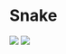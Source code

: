 # Snake 

![](https://raw.githubusercontent.com/ab0v3g4me/snake-amethyst/master/1.png)
![](https://raw.githubusercontent.com/ab0v3g4me/snake-amethyst/master/2.png)